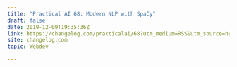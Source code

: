 ```yaml
---
title: "Practical AI 68: Modern NLP with SpaCy"
draft: false
date: 2019-12-09T19:35:36Z
link: https://changelog.com/practicalai/68?utm_medium=RSS&utm_source=hune
site: changelog.com
topic: Webdev  

---
```

